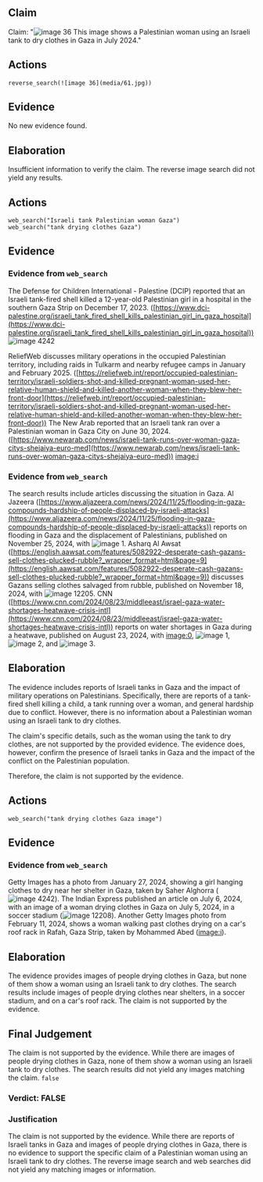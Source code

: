 ## Claim
Claim: "![image 36](media/61.jpg) This image shows a Palestinian woman using an Israeli tank to dry clothes in Gaza in July 2024."

## Actions
```
reverse_search(![image 36](media/61.jpg))
```

## Evidence
No new evidence found.

## Elaboration
Insufficient information to verify the claim. The reverse image search did not yield any results.


## Actions
```
web_search("Israeli tank Palestinian woman Gaza")
web_search("tank drying clothes Gaza")
```

## Evidence
### Evidence from `web_search`
The Defense for Children International - Palestine (DCIP) reported that an Israeli tank-fired shell killed a 12-year-old Palestinian girl in a hospital in the southern Gaza Strip on December 17, 2023. ([https://www.dci-palestine.org/israeli_tank_fired_shell_kills_palestinian_girl_in_gaza_hospital](https://www.dci-palestine.org/israeli_tank_fired_shell_kills_palestinian_girl_in_gaza_hospital)) ![image 4242](media/2025-08-23_00-54-1755910456-228026.jpg)

ReliefWeb discusses military operations in the occupied Palestinian territory, including raids in Tulkarm and nearby refugee camps in January and February 2025. ([https://reliefweb.int/report/occupied-palestinian-territory/israeli-soldiers-shot-and-killed-pregnant-woman-used-her-relative-human-shield-and-killed-another-woman-when-they-blew-her-front-door](https://reliefweb.int/report/occupied-palestinian-territory/israeli-soldiers-shot-and-killed-pregnant-woman-used-her-relative-human-shield-and-killed-another-woman-when-they-blew-her-front-door)) The New Arab reported that an Israeli tank ran over a Palestinian woman in Gaza City on June 30, 2024. ([https://www.newarab.com/news/israeli-tank-runs-over-woman-gaza-citys-shejaiya-euro-med](https://www.newarab.com/news/israeli-tank-runs-over-woman-gaza-citys-shejaiya-euro-med)) <image:i>


### Evidence from `web_search`
The search results include articles discussing the situation in Gaza. Al Jazeera ([https://www.aljazeera.com/news/2024/11/25/flooding-in-gaza-compounds-hardship-of-people-displaced-by-israeli-attacks](https://www.aljazeera.com/news/2024/11/25/flooding-in-gaza-compounds-hardship-of-people-displaced-by-israeli-attacks)) reports on flooding in Gaza and the displacement of Palestinians, published on November 25, 2024, with ![image 1](media/0.jpg). Asharq Al Awsat ([https://english.aawsat.com/features/5082922-desperate-cash-gazans-sell-clothes-plucked-rubble?_wrapper_format=html&page=9](https://english.aawsat.com/features/5082922-desperate-cash-gazans-sell-clothes-plucked-rubble?_wrapper_format=html&page=9)) discusses Gazans selling clothes salvaged from rubble, published on November 18, 2024, with ![image 12205](media/2025-08-31_12-03-1756641821-787694.jpg). CNN ([https://www.cnn.com/2024/08/23/middleeast/israel-gaza-water-shortages-heatwave-crisis-intl](https://www.cnn.com/2024/08/23/middleeast/israel-gaza-water-shortages-heatwave-crisis-intl)) reports on water shortages in Gaza during a heatwave, published on August 23, 2024, with <image:0>, ![image 1](media/0.jpg), ![image 2](media/1.jpg), and ![image 3](media/2.jpg).


## Elaboration
The evidence includes reports of Israeli tanks in Gaza and the impact of military operations on Palestinians. Specifically, there are reports of a tank-fired shell killing a child, a tank running over a woman, and general hardship due to conflict. However, there is no information about a Palestinian woman using an Israeli tank to dry clothes.

The claim's specific details, such as the woman using the tank to dry clothes, are not supported by the provided evidence. The evidence does, however, confirm the presence of Israeli tanks in Gaza and the impact of the conflict on the Palestinian population.

Therefore, the claim is not supported by the evidence.


## Actions
```
web_search("tank drying clothes Gaza image")
```

## Evidence
### Evidence from `web_search`
Getty Images has a photo from January 27, 2024, showing a girl hanging clothes to dry near her shelter in Gaza, taken by Saher Alghorra (![image 4242](media/2025-08-23_00-54-1755910456-228026.jpg)). The Indian Express published an article on July 6, 2024, with an image of a woman drying clothes in Gaza on July 5, 2024, in a soccer stadium (![image 12208](media/2025-08-31_12-05-1756641911-125901.jpg)). Another Getty Images photo from February 11, 2024, shows a woman walking past clothes drying on a car's roof rack in Rafah, Gaza Strip, taken by Mohammed Abed (<image:i>).


## Elaboration
The evidence provides images of people drying clothes in Gaza, but none of them show a woman using an Israeli tank to dry clothes. The search results include images of people drying clothes near shelters, in a soccer stadium, and on a car's roof rack. The claim is not supported by the evidence.


## Final Judgement
The claim is not supported by the evidence. While there are images of people drying clothes in Gaza, none of them show a woman using an Israeli tank to dry clothes. The search results did not yield any images matching the claim. `false`

### Verdict: FALSE

### Justification
The claim is not supported by the evidence. While there are reports of Israeli tanks in Gaza and images of people drying clothes in Gaza, there is no evidence to support the specific claim of a Palestinian woman using an Israeli tank to dry clothes. The reverse image search and web searches did not yield any matching images or information.
